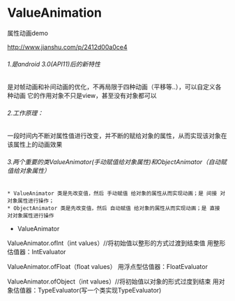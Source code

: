 # ValueAnimation
属性动画demo

http://www.jianshu.com/p/2412d00a0ce4

###### 1.是android 3.0(API11)后的新特性
  是对帧动画和补间动画的优化，不再局限于四种动画（平移等..），可以自定义各种动画
  它的作用对象不只是view，甚至没有对象都可以

###### 2.工作原理：
  一段时间内不断对属性值进行改变，并不断的赋给对象的属性，从而实现该对象在该属性上的动画效果

###### 3.两个重要的类ValueAnimator(手动赋值给对象属性)和ObjectAnimator（自动赋值给对象属性）

	* ValueAnimator 类是先改变值，然后 手动赋值 给对象的属性从而实现动画；是 间接 对对象属性进行操作；
	* ObjectAnimator 类是先改变值，然后 自动赋值 给对象的属性从而实现动画；是 直接 对对象属性进行操作

- ValueAnimator

 ValueAnimator.ofInt（int values）//将初始值以整形的方式过渡到结束值
 用整形估值器：IntEvaluator

 ValueAnimator.ofFloat（float values）
 用浮点型估值器：FloatEvaluator

 ValueAnimator.ofObject（int values）//将初始值以对象的形式过度到结束
 用对象估值器：TypeEvaluator(写一个类实现TypeEvaluator)
